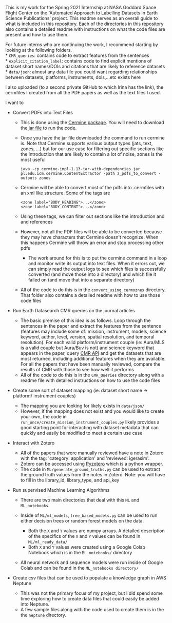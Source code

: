 This is my work for the Spring 2021 Internship at NASA Goddard Space 
Flight Center on the 'Automated Approach to Labelling Datasets in
Earth Science Publications' project. This readme serves as an overall guide to what 
is included in this repository. Each of the directories in this repository 
also contains a detailed readme with instructions on what the code files are present 
and how to use them.

For future interns who are continuing the work, I recommend starting 
by looking at the following folders.  
        * `CMR_queries`: contains code to extract features from the sentences   
        * `explicit_citation_label`: contains code to find explicit mentions
        of dataset short names/DOIs and citations that are likely to reference
        datasets    
        * `data/json`: almost any data file you could want regarding relationships
        between datasets, platforms, instruments, dois,...etc exists here   

I also uploaded (to a second private GitHub to which Irina has the link), the
cermfiles I created from all the PDF papers as well as the 
text files I used.

I want to
* Convert PDFs into Text Files
    * This is done using the [Cermine package](https://github.com/CeON/CERMINE).
    You will need to download the [jar file](http://maven.ceon.pl/artifactory/webapp/#/artifacts/browse/simple/General/kdd-releases/pl/edu/icm/cermine/cermine-impl)
    to run the code.
    * Once you have the jar file downloaded the command to run cermine is. Note 
    that Cermine supports various output types (jats, text, zones, ...) 
    but for our use case for filtering out specific sections like the 
    introduction that are likely to contain a lot of noise, zones is the 
    most useful 
        ```
        java -cp cermine-impl-1.13-jar-with-dependencies.jar pl.edu.icm.cermine.ContentExtractor -path z_pdfs_to_convert -outputs zones
        ```

    * Cermine will be able to convert most 
    of the pdfs into .cermfiles with an xml like structure. Some of the tags 
    are  
        ```
        <zone label="BODY_HEADING">...</zone>
        <zone label="BODY_CONTENT">...</zone>
      ```
   * Using these tags, we can filter out sections like the introduction and 
  and references
  * However, not all the PDF files will be able to be converted because they
  may have characters that Cermine doesn't recognize. When this happens 
  Cermine will throw an error and stop processing other pdfs
    * The work around for this is to put the cermine command in a loop and 
    monitor write its output into text files. When it errors out, we can 
    simply read the output logs to see which files is successfully converted 
    (and move those into a directory) and which file it failed on (and 
    move that into a separate directory)
  * All of the code to do this is in the `convert_using_cermoznes` directory. 
  That folder also contains a detailed readme with how to use those code files

* Run Earth Datasearch CMR queries on the journal articles
    * The basic premise of this idea is as follows. Loop through the 
    sentences in the paper and extract the features from the sentence 
    (features may include some of: mission, instrument, models, 
    science keyword, author, level, version, spatial resolution, and temporal 
    resolution). For each valid platform/instrument couple (ie: Aura/MLS 
    is a valid couple but Aura/Buv is not) and science keyword that appears 
    in the paper, query [CMR API](https://cmr.earthdata.nasa.gov/search/site/docs/search/api.html) 
    and get the datasets that are most returned, including additional 
    features when they are available. For all the papers that have been 
    manually reviewed, compare the results of CMR with those to see how 
    well it performs
    * All of the code to do this is in the `CMR_Queries` directory along
    with a readme file with detailed instructions on how to use the code 
    files
    
* Create some sort of dataset mapping (ie: dataset short name -> platform/
instrument couples)
    * The mapping you are looking for likely exists in `data/json/`
    * However, if the mapping does not exist and you would like to create 
    your own, the code in `run_once/create_mission_instrument_couples.py` 
    likely provides a good starting point for interacting with dataset metadata 
    that can quickly and easily be modified to meet a certain use case
    
* Interact with Zotero
    * All of the papers that were manually reviewed have a note in Zotero 
    with the tag: 'category: application' and 'reviewed: igerasim'.
    * Zotero can be accessed using [Pyzotero](https://pyzotero.readthedocs.io/en/latest/) 
    which is a python wrapper.
    * The code in `ML/generate_ground_truths.py` can be used to extract the 
    ground truth values from the notes in Zotero. Note: you will have to fill 
    in the library_id, library_type, and api_key

* Run supervised Machine Learning Algorithms
    * There are two main directories that deal with this `ML` and `ML_notebooks`.
    * Inside of `ML/ml_models`, `tree_based_models.py` can be used to run 
    either decision trees or random forest models on the data.
        * Both the `X` and `Y` values are numpy arrays. A detailed description
        of the specifics of the `X` and `Y`  values can be found in `ML/ml_ready_data/`
        * Both `X` and `Y` values were created using a Google Colab Notebook 
        which is in the `ML_notebooks/` directory
        
    * All neural network and sequence models were run inside of Google Colab 
    and can be found in the `ML_notebooks directory/`
    
* Create csv files that can be used to populate a knowledge graph in AWS Neptune
    * This was not the primary focus of my project, but I did spend some time 
    exploring how to create data files that could easily be added into Neptune. 
   * A few sample files along with the code used to create them is in the the 
   `neptune` directory.